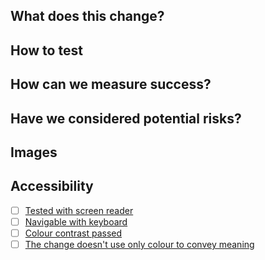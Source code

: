 ## What does this change?

<!-- A PR should have enough detail to be understandable far in the future. e.g what is the problem/why is the change needed, how does it solve it and any questions or points of discussion. Prefer copying information from a Trello card over linking to it; the card may not always exist and reviewers may not have access to the board. -->

## How to test

<!-- Provide instructions to help others verify the change. This could take the form of "On PROD, do X and witness Y. On this branch, do X and witness Z. " -->

## How can we measure success?

<!-- Do you expect errors to decrease? Do you expect user journeys to be simplified? What can be used to prove this? A filtered view of logs or analytics, etc? -->

## Have we considered potential risks?

<!-- What are the potential risks and how can they be mitigated? Does an error require an alarm? Should user help, infosec, or legal be informed of this change? Is private information guarded? Do we need to add anything in the backlog? -->

## Images

<!-- Usually only applicable to UI changes, what did it look like before and what will it look like after? -->

## Accessibility

<!-- Usually only applicable to UI changes, check the boxes if you are satisfied that your changes pass these tests -->

- [ ] [Tested with screen reader](https://guardian.github.io/source/?path=/docs/docs-06-accessibility--page#screen-readers)
- [ ] [Navigable with keyboard](https://guardian.github.io/source/?path=/docs/docs-06-accessibility--page#keyboard-navigation)
- [ ] [Colour contrast passed](https://guardian.github.io/source/?path=/docs/docs-06-accessibility--page#colour-contrast)
- [ ] [The change doesn't use only colour to convey meaning](https://guardian.github.io/source/?path=/docs/docs-06-accessibility--page#use-of-colour)
